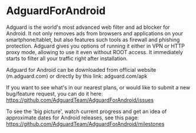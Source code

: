 # AdguardForAndroid

  Adguard is the world's most advanced web filter and ad blocker for Android. It not only removes ads from browsers and applications on your smartphone/tablet, but also features such tools as firewall and phishing protection. Adguard gives you options of running it either in VPN or HTTP proxy mode, allowing to use it even without ROOT access. It immediately starts to filter all your traffic right after installation. 
  
  Adguard for Android can be downloaded from official website (m.adguard.com) or directly by this link: adguard.com/apk 
  
  If you want to see what's in our nearest plans, or would like to submit a new bug/feature request, you can do it here: https://github.com/AdguardTeam/AdguardForAndroid/issues
  
  To see the 'big picture', watch current progress and get an idea of approximate dates for Android releases, see this page: https://github.com/AdguardTeam/AdguardForAndroid/milestones
